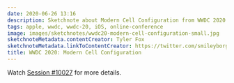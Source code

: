 ```yaml
---
date: 2020-06-26 13:16
description: Sketchnote about Modern Cell Configuration from WWDC 2020
tags: apple, wwdc, wwdc-20, iOS, online-conference
image: images/sketchnotes/wwdc20-modern-cell-configuration-small.jpg
sketchnoteMetadata.contentCreator: Tyler Fox
sketchnoteMetadata.linkToContentCreator: https://twitter.com/smileyborg
title: WWDC 2020: Modern Cell Configuration
---
```


Watch [Session #10027](https://developer.apple.com/videos/play/wwdc2020/10027/) for more details.
